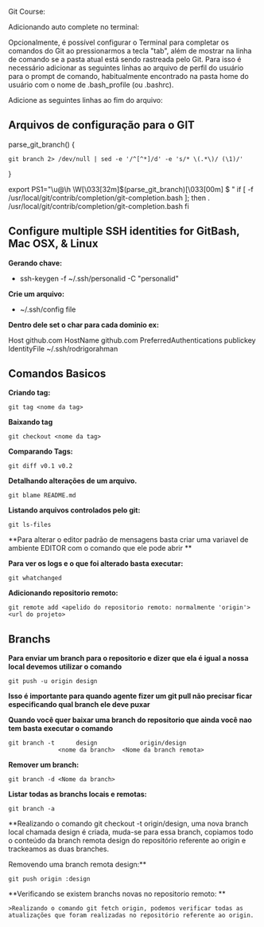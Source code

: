 Git Course:

Adicionando auto complete no terminal:

Opcionalmente, é possível configurar o Terminal para completar os comandos do Git ao pressionarmos a tecla "tab", além de mostrar na linha de comando se a pasta atual está sendo rastreada pelo Git. Para isso é necessário adicionar as seguintes linhas ao arquivo de perfil do usuário para o prompt de comando, habitualmente encontrado na pasta home do usuário com o nome de .bash_profile (ou .bashrc).

Adicione as seguintes linhas ao fim do arquivo:

## Arquivos de configuração para o GIT
parse_git_branch() {

    git branch 2> /dev/null | sed -e '/^[^*]/d' -e 's/* \(.*\)/ (\1)/'

}

export PS1="\u@\h \W\[\033[32m\]\$(parse_git_branch)\[\033[00m\] $ "
if [ -f /usr/local/git/contrib/completion/git-completion.bash ]; then
    . /usr/local/git/contrib/completion/git-completion.bash
fi

## Configure multiple SSH identities for GitBash, Mac OSX, & Linux
**Gerando chave:**
   - ssh-keygen -f ~/.ssh/personalid -C "personalid" 
   
**Crie um arquivo:**
   - ~/.ssh/config file
   
**Dentro dele set o char para cada dominio ex:**

Host github.com
 HostName github.com
 PreferredAuthentications publickey
 IdentityFile ~/.ssh/rodrigorahman


## Comandos Basicos

**Criando tag:**
```
git tag <nome da tag>
```

**Baixando tag**
```
git checkout <nome da tag>
```

**Comparando Tags:**
```
git diff v0.1 v0.2
```

**Detalhando alterações de um arquivo.**
```
git blame README.md
```
  
  
**Listando arquivos controlados pelo git:**
```
git ls-files
```
    
**Para alterar o editor padrão de mensagens basta criar uma variavel de ambiente EDITOR com o comando que ele pode abrir **


**Para ver os logs e o que foi alterado basta executar:**
```
git whatchanged
```

**Adicionando repositorio remoto:**
```
git remote add <apelido do repositorio remoto: normalmente 'origin'> <url do projeto>
```   
   
   
## Branchs

**Para enviar um branch para o repositorio e dizer que ela é igual a nossa local devemos utilizar o comando**
```
git push -u origin design
```

**Isso é importante para quando agente fizer um git pull não precisar ficar especificando qual branch ele deve puxar**

**Quando você quer baixar uma branch do repositorio que ainda você nao tem basta executar o comando**
```
git branch -t      design            origin/design
              <nome da branch>  <Nome da branch remota>
```

**Remover um branch:**
```
git branch -d <Nome da branch>
```
   
**Listar todas as branchs locais e remotas:**
```
git branch -a
```
   
**Realizando o comando git checkout -t origin/design, uma nova branch local chamada design é criada, muda-se para essa branch, copiamos todo o conteúdo da branch remota design do repositório referente ao origin e trackeamos as duas branches.

Removendo uma branch remota design:**
```
git push origin :design
```
   
   
**Verificando se existem branchs novas no repositorio remoto: **
```
>Realizando o comando git fetch origin, podemos verificar todas as atualizações que foram realizadas no repositório referente ao origin.
```